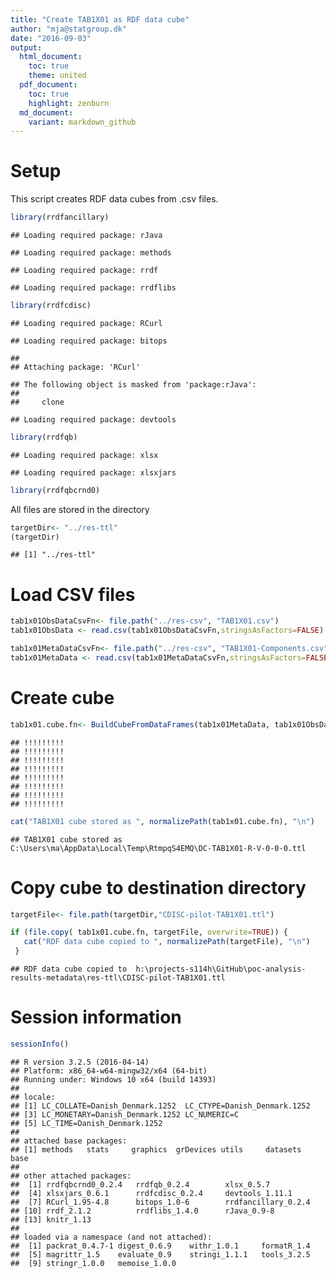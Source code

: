 ```yaml
---
title: "Create TAB1X01 as RDF data cube"
author: "mja@statgroup.dk"
date: "2016-09-03"
output:
  html_document:
    toc: true
    theme: united
  pdf_document:
    toc: true
    highlight: zenburn
  md_document:
    variant: markdown_github
---
```



# Setup

This script creates RDF data cubes from .csv files.


```r
library(rrdfancillary)
```

```
## Loading required package: rJava
```

```
## Loading required package: methods
```

```
## Loading required package: rrdf
```

```
## Loading required package: rrdflibs
```

```r
library(rrdfcdisc)
```

```
## Loading required package: RCurl
```

```
## Loading required package: bitops
```

```
## 
## Attaching package: 'RCurl'
```

```
## The following object is masked from 'package:rJava':
## 
##     clone
```

```
## Loading required package: devtools
```

```r
library(rrdfqb)
```

```
## Loading required package: xlsx
```

```
## Loading required package: xlsxjars
```

```r
library(rrdfqbcrnd0)
```

All files are stored in the directory

```r
targetDir<- "../res-ttl"
(targetDir)
```

```
## [1] "../res-ttl"
```

# Load CSV files


```r
tab1x01ObsDataCsvFn<- file.path("../res-csv", "TAB1X01.csv")
tab1x01ObsData <- read.csv(tab1x01ObsDataCsvFn,stringsAsFactors=FALSE)

tab1x01MetaDataCsvFn<- file.path("../res-csv", "TAB1X01-Components.csv")
tab1x01MetaData <- read.csv(tab1x01MetaDataCsvFn,stringsAsFactors=FALSE)
```

# Create cube


```r
tab1x01.cube.fn<- BuildCubeFromDataFrames(tab1x01MetaData, tab1x01ObsData )
```

```
## !!!!!!!!!
## !!!!!!!!!
## !!!!!!!!!
## !!!!!!!!!
## !!!!!!!!!
## !!!!!!!!!
## !!!!!!!!!
## !!!!!!!!!
```

```r
cat("TAB1X01 cube stored as ", normalizePath(tab1x01.cube.fn), "\n")
```

```
## TAB1X01 cube stored as  C:\Users\ma\AppData\Local\Temp\RtmpqS4EMQ\DC-TAB1X01-R-V-0-0-0.ttl
```
# Copy cube to destination directory


```r
targetFile<- file.path(targetDir,"CDISC-pilot-TAB1X01.ttl")

if (file.copy( tab1x01.cube.fn, targetFile, overwrite=TRUE)) {
   cat("RDF data cube copied to ", normalizePath(targetFile), "\n")
 }
```

```
## RDF data cube copied to  h:\projects-s114h\GitHub\poc-analysis-results-metadata\res-ttl\CDISC-pilot-TAB1X01.ttl
```




# Session information

```r
sessionInfo()
```

```
## R version 3.2.5 (2016-04-14)
## Platform: x86_64-w64-mingw32/x64 (64-bit)
## Running under: Windows 10 x64 (build 14393)
## 
## locale:
## [1] LC_COLLATE=Danish_Denmark.1252  LC_CTYPE=Danish_Denmark.1252   
## [3] LC_MONETARY=Danish_Denmark.1252 LC_NUMERIC=C                   
## [5] LC_TIME=Danish_Denmark.1252    
## 
## attached base packages:
## [1] methods   stats     graphics  grDevices utils     datasets  base     
## 
## other attached packages:
##  [1] rrdfqbcrnd0_0.2.4   rrdfqb_0.2.4        xlsx_0.5.7         
##  [4] xlsxjars_0.6.1      rrdfcdisc_0.2.4     devtools_1.11.1    
##  [7] RCurl_1.95-4.8      bitops_1.0-6        rrdfancillary_0.2.4
## [10] rrdf_2.1.2          rrdflibs_1.4.0      rJava_0.9-8        
## [13] knitr_1.13         
## 
## loaded via a namespace (and not attached):
##  [1] packrat_0.4.7-1 digest_0.6.9    withr_1.0.1     formatR_1.4    
##  [5] magrittr_1.5    evaluate_0.9    stringi_1.1.1   tools_3.2.5    
##  [9] stringr_1.0.0   memoise_1.0.0
```

